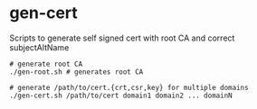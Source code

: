 # gen-cert
Scripts to generate self signed cert with root CA and correct subjectAltName

    # generate root CA
    ./gen-root.sh # generates root CA

    # generate /path/to/cert.{crt,csr,key} for multiple domains
    ./gen-cert.sh /path/to/cert domain1 domain2 ... domainN
